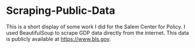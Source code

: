 # Scraping-Public-Data
This is a short display of some work I did for the Salem Center for Policy. I used BeautifulSoup to scrape GDP data directly from the internet. This data is publicly available at https://www.bls.gov.
